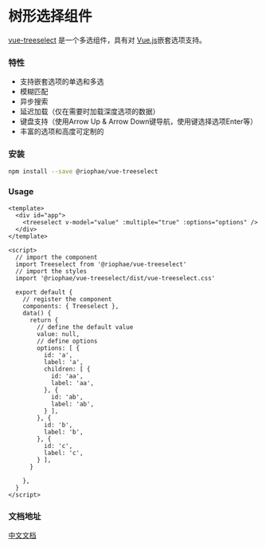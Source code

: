 # 树形选择组件

[vue-treeselect](https://github.com/riophae/vue-treeselect) 是一个多选组件，具有对 [Vue.js](https://www.vuejs.org/)嵌套选项支持。

### 特性

- 支持嵌套选项的单选和多选
- 模糊匹配
- 异步搜索
- 延迟加载（仅在需要时加载深度选项的数据）
- 键盘支持（使用Arrow Up & Arrow Down键导航，使用键选择选项Enter等）
- 丰富的选项和高度可定制的

### 安装

```bash
npm install --save @riophae/vue-treeselect
```

### Usage

```vue
<template>
  <div id="app">
    <treeselect v-model="value" :multiple="true" :options="options" />
  </div>
</template>

<script>
  // import the component
  import Treeselect from '@riophae/vue-treeselect'
  // import the styles
  import '@riophae/vue-treeselect/dist/vue-treeselect.css'

  export default {
    // register the component
    components: { Treeselect },
    data() {
      return {
        // define the default value
        value: null,
        // define options
        options: [ {
          id: 'a',
          label: 'a',
          children: [ {
            id: 'aa',
            label: 'aa',
          }, {
            id: 'ab',
            label: 'ab',
          } ],
        }, {
          id: 'b',
          label: 'b',
        }, {
          id: 'c',
          label: 'c',
        } ],
      }

    },
  }
</script>
```

### 文档地址

[中文文档](https://www.vue-treeselect.cn/#basic-features)
